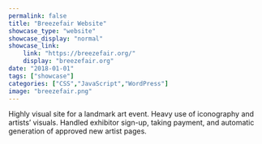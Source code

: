 ```yaml
---
permalink: false
title: "Breezefair Website"
showcase_type: "website"
showcase_display: "normal"
showcase_link:
    link: "https://breezefair.org/"
    display: "breezefair.org"
date: "2018-01-01"
tags: ["showcase"]
categories: ["CSS","JavaScript","WordPress"]
image: "breezefair.png"
---
```

Highly visual site for a landmark art event. Heavy use of iconography and artists’ visuals. Handled exhibitor sign-up, taking payment, and automatic generation of approved new artist pages.
